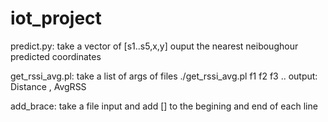 # iot_project

predict.py:
    take a vector of [s1..s5,x,y] 
    ouput the nearest neiboughour predicted coordinates

get_rssi_avg.pl:
    take a list of args of files ./get_rssi_avg.pl f1 f2 f3 ..
    output: Distance , AvgRSS

add_brace:
    take a file input and add [] to the begining and end of each line 
 
 
